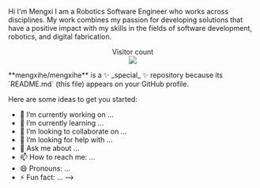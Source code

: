 Hi I'm Mengxi 
I am a Robotics Software Engineer who works across disciplines. My work combines my passion for developing solutions that have a positive impact with my skills in the fields of software development, robotics, and digital fabrication.
<p align="center"> 
  Visitor count<br>
  <img src="https://profile-counter.glitch.me/insolitum/count.svg" />
</p>
**mengxihe/mengxihe** is a ✨ _special_ ✨ repository because its `README.md` (this file) appears on your GitHub profile.

Here are some ideas to get you started:

- 🔭 I’m currently working on ...
- 🌱 I’m currently learning ...
- 👯 I’m looking to collaborate on ...
- 🤔 I’m looking for help with ...
- 💬 Ask me about ...
- 📫 How to reach me: ...
- 😄 Pronouns: ...
- ⚡ Fun fact: ...
-->
